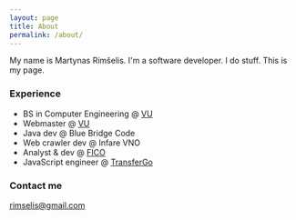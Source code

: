 ```yaml
---
layout: page
title: About
permalink: /about/
---
```


My name is Martynas Rimšelis. I'm a software developer. I do stuff. This is my page.


### Experience

* BS in Computer Engineering @ [VU](http://www.vu.lt)
* Webmaster @ [VU](http://www.vu.lt)
* Java dev @ Blue Bridge Code
* Web crawler dev @ Infare VNO
* Analyst & dev @ [FICO](http://www.fico.com)
* JavaScript engineer @ [TransferGo](http://www.transfergo.com)


### Contact me

[rimselis@gmail.com](mailto:rimselis@gmail.com)